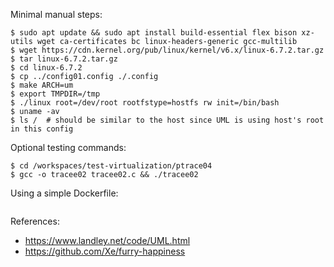 Minimal manual steps:
```
$ sudo apt update && sudo apt install build-essential flex bison xz-utils wget ca-certificates bc linux-headers-generic gcc-multilib
$ wget https://cdn.kernel.org/pub/linux/kernel/v6.x/linux-6.7.2.tar.gz
$ tar linux-6.7.2.tar.gz
$ cd linux-6.7.2
$ cp ../config01.config ./.config
$ make ARCH=um
$ export TMPDIR=/tmp
$ ./linux root=/dev/root rootfstype=hostfs rw init=/bin/bash
$ uname -av
$ ls /  # should be similar to the host since UML is using host's root in this config
```

Optional testing commands:
```
$ cd /workspaces/test-virtualization/ptrace04
$ gcc -o tracee02 tracee02.c && ./tracee02
```

Using a simple Dockerfile:
```
```

References:
- https://www.landley.net/code/UML.html
- https://github.com/Xe/furry-happiness
